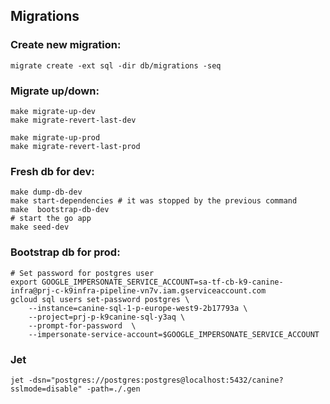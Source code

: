 


## Migrations

### Create new migration:
```
migrate create -ext sql -dir db/migrations -seq

```
### Migrate up/down:
```
make migrate-up-dev
make migrate-revert-last-dev

make migrate-up-prod
make migrate-revert-last-prod
```

### Fresh db for dev:

```
make dump-db-dev
make start-dependencies # it was stopped by the previous command
make  bootstrap-db-dev
# start the go app
make seed-dev
```

### Bootstrap db for prod:
```shell
# Set password for postgres user
export GOOGLE_IMPERSONATE_SERVICE_ACCOUNT=sa-tf-cb-k9-canine-infra@prj-c-k9infra-pipeline-vn7v.iam.gserviceaccount.com
gcloud sql users set-password postgres \
    --instance=canine-sql-1-p-europe-west9-2b17793a \
    --project=prj-p-k9canine-sql-y3aq \
    --prompt-for-password  \
    --impersonate-service-account=$GOOGLE_IMPERSONATE_SERVICE_ACCOUNT
```

### Jet 
```shell
jet -dsn="postgres://postgres:postgres@localhost:5432/canine?sslmode=disable" -path=./.gen
```